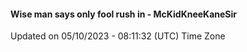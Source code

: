 #### Wise man says only fool rush in - McKidKneeKaneSir
Updated on 05/10/2023 - 08:11:32 (UTC) Time Zone
